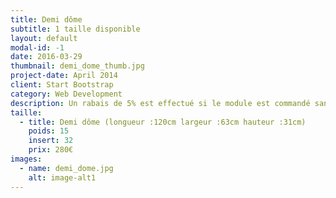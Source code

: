 ```yaml
---
title: Demi dôme
subtitle: 1 taille disponible
layout: default
modal-id: -1
date: 2016-03-29
thumbnail: demi_dome_thumb.jpg
project-date: April 2014
client: Start Bootstrap
category: Web Development
description: Un rabais de 5% est effectué si le module est commandé sans inserts.
taille:
  - title: Demi dôme (longueur :120cm largeur :63cm hauteur :31cm)
    poids: 15
    insert: 32
    prix: 280€
images:
  - name: demi_dome.jpg
    alt: image-alt1
---
```

